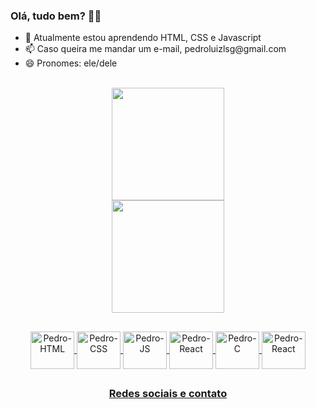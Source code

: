
<body background-color=#24292f>
<h3> Olá, tudo bem? 👋🤙 </h1>

<ul>
  <li> 🌱 Atualmente estou aprendendo HTML, CSS e Javascript </li>
  <li> 📫 Caso queira me mandar um e-mail, pedroluizlsg@gmail.com </li>
  <li> 😄 Pronomes: ele/dele </li>
</ul>

<div align="center">
  <a href="https://github.com/pllsg96">
    <br>
  <img height="180em" src="https://github-readme-stats.vercel.app/api?username=pllsg96&show_icons=true&theme=vision-friendly-dark&include_all_commits=true&count_private=true"/>
    <br>
  <img height="180em" src="https://github-readme-stats.vercel.app/api/top-langs/?username=pllsg96&layout=compact&langs_count=7&theme=vision-friendly-dark"/>
</div>
  
  ##
  <div align="center">
    <img align="center" alt="Pedro-HTML" height="60px" width="70px" src="https://cdn.jsdelivr.net/gh/devicons/devicon/icons/html5/html5-original.svg"/>
    <img align="center" alt="Pedro-CSS" height="60px" width="70px" src="https://cdn.jsdelivr.net/gh/devicons/devicon/icons/css3/css3-original.svg"/>
    <img align="center" alt="Pedro-JS" height="60px" width="70px" src="https://cdn.jsdelivr.net/gh/devicons/devicon/icons/javascript/javascript-original.svg"/>
    <img align="center" alt="Pedro-React" height="60px" width="70px" src="https://cdn.jsdelivr.net/gh/devicons/devicon/icons/react/react-original.svg"/>
    <img align="center" alt="Pedro-C" height="60px" width="70px" src="https://cdn.jsdelivr.net/gh/devicons/devicon/icons/c/c-original.svg"/>
    <img align="center" alt="Pedro-React" height="60px" width="70px" src="https://cdn.jsdelivr.net/gh/devicons/devicon/icons/linux/linux-original.svg"/>
  </div>  
  
  ##
  <div align ="center">
    <h3> Redes sociais e contato </h3>
  </div>
  
  
  </body>
